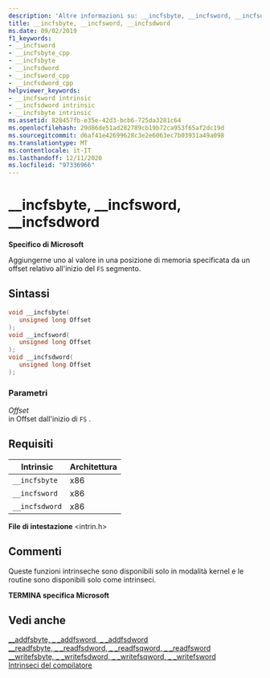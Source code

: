 ```yaml
---
description: 'Altre informazioni su: __incfsbyte, __incfsword, __incfsdword'
title: __incfsbyte, __incfsword, __incfsdword
ms.date: 09/02/2019
f1_keywords:
- __incfsword
- __incfsbyte_cpp
- __incfsbyte
- __incfsdword
- __incfsword_cpp
- __incfsdword_cpp
helpviewer_keywords:
- __incfsword intrinsic
- __incfsdword intrinsic
- __incfsbyte intrinsic
ms.assetid: 820457fb-e35e-42d3-bcb6-725da3281c64
ms.openlocfilehash: 29d86de51ad282789cb19b72ca953f65af2dc19d
ms.sourcegitcommit: d6af41e42699628c3e2e6063ec7b03931a49a098
ms.translationtype: MT
ms.contentlocale: it-IT
ms.lasthandoff: 12/11/2020
ms.locfileid: "97336966"
---
```

# <a name="__incfsbyte-__incfsword-__incfsdword"></a>__incfsbyte, __incfsword, __incfsdword

**Specifico di Microsoft**

Aggiungerne uno al valore in una posizione di memoria specificata da un offset relativo all'inizio del `FS` segmento.

## <a name="syntax"></a>Sintassi

```C
void __incfsbyte(
   unsigned long Offset
);
void __incfsword(
   unsigned long Offset
);
void __incfsdword(
   unsigned long Offset
);
```

### <a name="parameters"></a>Parametri

*Offset*\
in Offset dall'inizio di `FS` .

## <a name="requirements"></a>Requisiti

|Intrinsic|Architettura|
|---------------|------------------|
|`__incfsbyte`|x86|
|`__incfsword`|x86|
|`__incfsdword`|x86|

**File di intestazione** \<intrin.h>

## <a name="remarks"></a>Commenti

Queste funzioni intrinseche sono disponibili solo in modalità kernel e le routine sono disponibili solo come intrinseci.

**TERMINA specifica Microsoft**

## <a name="see-also"></a>Vedi anche

[\__addfsbyte, \_ _addfsword, \_ _addfsdword](../intrinsics/addfsbyte-addfsword-addfsdword.md)\
[\__readfsbyte, \_ _readfsdword, \_ _readfsqword, \_ _readfsword](../intrinsics/readfsbyte-readfsdword-readfsqword-readfsword.md)\
[\__writefsbyte, \_ _writefsdword, \_ _writefsqword, \_ _writefsword](../intrinsics/writefsbyte-writefsdword-writefsqword-writefsword.md)\
[Intrinseci del compilatore](../intrinsics/compiler-intrinsics.md)
